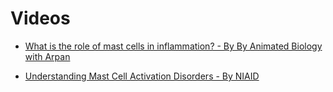 # Videos

* [What is the role of mast cells in inflammation? - By By Animated Biology with Arpan](/what-is-the-role-of-mast-cells-in-inflammation)

* [Understanding Mast Cell Activation Disorders - By NIAID](/understanding-mast-cell-activation-disorders-by-niaid)
